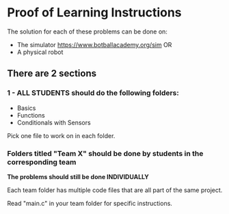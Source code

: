 # Proof of Learning Instructions

The solution for each of these problems can be done on:
- The simulator https://www.botballacademy.org/sim
OR
- A physical robot

## There are 2 sections

### 1 - ALL STUDENTS should do the following folders:
- Basics
- Functions
- Conditionals with Sensors

Pick one file to work on in each folder.


### Folders titled "Team X" should be done by students in the corresponding team

**The problems should still be done INDIVIDUALLY**

Each team folder has multiple code files that are all part of the same project.

Read "main.c" in your team folder for specific instructions.
